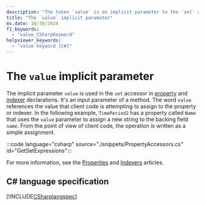 ```yaml
---
description: "The token `value` is an implicit parameter to the `set` accessor for indexers or properties. It represents the parameter to the set accessor."
title: "The `value` implicit parameter"
ms.date: 10/30/2024
f1_keywords: 
  - "value_CSharpKeyword"
helpviewer_keywords: 
  - "value keyword [C#]"
---
```

# The `value` implicit parameter

The implicit parameter `value` is used in the `set` accessor in [property](../../programming-guide/classes-and-structs/properties.md) and [indexer](../../programming-guide/indexers/index.md) declarations. It's an input parameter of a method. The word `value` references the value that client code is attempting to assign to the property or indexer. In the following example, `TimePeriod2` has a property called `Name` that uses the `value` parameter to assign a new string to the backing field `name`. From the point of view of client code, the operation is written as a simple assignment.

:::code language="csharp" source="./snippets/PropertyAccessors.cs" id="GetSetExpressions":::

For more information, see the [Properties](../../programming-guide/classes-and-structs/properties.md) and [Indexers](../../programming-guide/indexers/index.md) articles.

## C# language specification

[!INCLUDE[CSharplangspec](~/includes/csharplangspec-md.md)]
